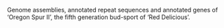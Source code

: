Genome assemblies, annotated repeat sequences and annotated genes of ‘Oregon Spur II’, the fifth generation bud-sport of ‘Red Delicious’.
